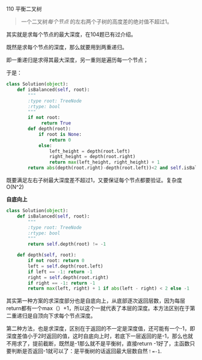 110 平衡二叉树

> 一个二叉树*每个节点* 的左右两个子树的高度差的绝对值不超过1。

其实就是求每个节点的最大深度，在104题已有过介绍。

既然是求每个节点的深度，那么就要用到两重递归。

即一重递归是求得其最大深度，另一重则是遍历每一个节点；

于是：

```python
class Solution(object):
    def isBalanced(self, root):
        """
        :type root: TreeNode
        :rtype: bool
        """
        if not root:
             return True
        def depth(root):
            if root is None:
                return 0
            else:
                left_height = depth(root.left)
                right_height = depth(root.right)
                return max(left_height, right_height) + 1 
        return abs(depth(root.right)-depth(root.left))<2 and self.isBalanced(root.left) and self.isBalanced(root.right)

```

既要满足左右子树最大深度差不超过1，又要保证每个节点都要验证。复杂度O(N^2)

**自底向上**

```python
class Solution(object):
    def isBalanced(self, root):
        """
        :type root: TreeNode
        :rtype: bool
        """
        return self.depth(root) != -1

    def depth(self, root):
        if not root: return 0
        left = self.depth(root.left)
        if left == -1: return -1
        right = self.depth(root.right)
        if right == -1: return -1
        return max(left, right) + 1 if abs(left - right) < 2 else -1
```

其实第一种方案的求深度部分也是自底向上，从底部逐次返回层数，因为每层return都有一个max（）+1，所以这个一就代表了本层的深度。本方法区别在于第二重递归是自顶向下求每个节点深度。

第二种方法，也是求深度，区别在于返回的不一定是深度值，还可能有一个-1，即深度差值小于2时返回的值，这时自底向上时，若底下一层返回的是-1，那么也就不用求了，提前截断，既然是-1那么就不是平衡树，直接return -1好了，主函数只要判断是否返回-1就可以了：是平衡树的话返回最大层数自然`！=-1`.